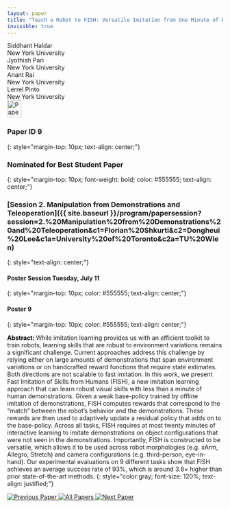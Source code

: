 ```yaml
---
layout: paper
title: "Teach a Robot to FISH: Versatile Imitation from One Minute of Demonstrations"
invisible: true
---
```

<div class="paper-authors">
<div class="paper-author-box">
    <div class="paper-author-name">Siddhant Haldar</div>
    <div class="paper-author-uni">New York University</div>
</div>
<div class="paper-author-box">
    <div class="paper-author-name">Jyothish Pari</div>
    <div class="paper-author-uni">New York University</div>
</div>
<div class="paper-author-box">
    <div class="paper-author-name">Anant Rai</div>
    <div class="paper-author-uni">New York University</div>
</div>
<div class="paper-author-box">
    <div class="paper-author-name">Lerrel Pinto</div>
    <div class="paper-author-uni">New York University</div>
</div>

</div><div class="paper-pdf">
<div> <a href="http://www.roboticsproceedings.org/rss19/p009.pdf"><img src="{{ site.baseurl }}/images/paper_link.png" alt="Paper Website" width = "33"  height = "40"/></a> </div>
</div>

### Paper ID 9
{: style="margin-top: 10px; text-align: center;"}

### Nominated for Best Student Paper
{: style="margin-top: 10px; font-weight: bold; color: #555555; text-align: center;"}

### [Session 2. Manipulation from Demonstrations and Teleoperation]({{ site.baseurl }}/program/papersession?session=2.%20Manipulation%20from%20Demonstrations%20and%20Teleoperation&c1=Florian%20Shkurti&c2=Dongheui%20Lee&c1a=University%20of%20Toronto&c2a=TU%20Wien)
{: style="text-align: center;"}

#### Poster Session Tuesday, July 11
{: style="margin-top: 10px; color: #555555; text-align: center;"}

#### Poster 9
{: style="margin-top: 10px; color: #555555; text-align: center;"}

<b style="color: black;">Abstract: </b>While imitation learning provides us with an efficient toolkit to train robots, learning skills that are robust to environment variations remains a significant challenge. Current approaches address this challenge by relying either on large amounts of demonstrations that span environment variations or on handcrafted reward functions that require state estimates. Both directions are not scalable to fast imitation. In this work, we present Fast Imitation of Skills from Humans (FISH), a new imitation learning approach that can learn robust visual skills with less than a minute of human demonstrations. Given a weak base-policy trained by offline imitation of demonstrations, FISH computes rewards that correspond to the “match” between the robot’s behavior and the demonstrations. These rewards are then used to adaptively update a residual policy that adds on to the base-policy. Across all tasks, FISH requires at most twenty minutes of interactive learning to imitate demonstrations on object configurations that were not seen in the demonstrations. Importantly, FISH is constructed to be versatile, which allows it to be used across robot morphologies (e.g. xArm, Allegro, Stretch) and camera configurations (e.g. third-person, eye-in-hand). Our experimental evaluations on 9 different tasks show that FISH achieves an average success rate of 93%, which is around 3.8× higher than prior state-of-the-art methods.
{: style="color:gray; font-size: 120%; text-align: justified;"}


<div class="paper-menu">
<a href="{{ site.baseurl }}/program/papers/008/"> <img src="{{ site.baseurl }}/images/previous_paper_icon.png" alt="Previous Paper" title="Previous Paper"/> </a>
<a href="{{ site.baseurl }}/program/papers"><img src="{{ site.baseurl }}/images/overview_icon.png" alt="All Papers" title="All Papers"/> </a>
<a href="{{ site.baseurl }}/program/papers/010/"> <img src="{{ site.baseurl }}/images/next_paper_icon.png" alt="Next Paper" title="Next Paper"/> </a>

</div>
